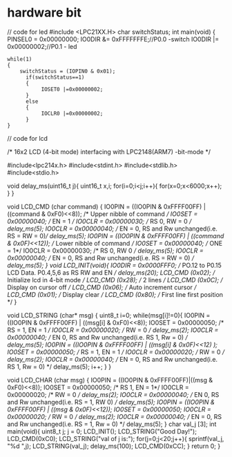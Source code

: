 # hardware bit
// code for led
#include <LPC21XX.H>
char switchStatus;
int main(void)
{
  PINSEL0 = 0x00000000;
	IO0DIR &= 0xFFFFFFFE;//P0.0 -switch
	IO0DIR |= 0x00000002;//P0.1 - led
	
	while(1)
	{
	    switchStatus = (IOPIN0 & 0x01);
		  if(switchStatus==1)
		  {
		       IOSET0 |=0x00000002;
		  }
		  else
		  {
		       IOCLR0 |=0x00000002;
		  }
	}

 // code for lcd

 /*
16x2 LCD (4-bit mode) interfacing with LPC2148(ARM7)
-bit-mode
*/

#include<lpc214x.h>
#include<stdint.h>
#include<stdlib.h>
#include<stdio.h>

void delay_ms(uint16_t j){
	uint16_t x,i;
	for(i=0;i<j;i++){
		for(x=0;x<6000;x++);
	}
}

void LCD_CMD (char command) {
	IO0PIN = ((IO0PIN & 0xFFFF00FF) | ((command & 0xF0)<<8)); /* Upper nibble of command */
	IO0SET = 0x00000040; /* EN = 1 */ 
	IO0CLR = 0x00000030; /* RS 0, RW = 0 */
	delay_ms(5);
	IO0CLR = 0x00000040; /* EN = 0, RS and Rw unchanged(i.e. RS = RW = 0)*/ 
	delay_ms(5);
	IO0PIN = ((IO0PIN & 0xFFFF00FF) | ((command & 0x0F)<<12)); /* Lower nibble of command */
	IO0SET = 0x00000040; /* ONE = 1*/
	IO0CLR = 0x00000030; /* RS 0, RW 0 */ 
	delay_ms(5);
	IO0CLR = 0x00000040; /* EN = 0, RS and Rw unchanged(i.e. RS = RW = 0) */
	delay_ms(5);
}
void LCD_INIT(void){
	IO0DIR = 0x0000FFF0; /* PO.12 to P0.15 LCD Data. P0.4,5,6 as RS RW and EN */ 
	delay_ms(20);
	LCD_CMD (0x02); /* Initialize lcd in 4-bit mode */
	LCD_CMD (0x28); /* 2 lines */
	LCD_CMD (0x0C); /* Display on cursor off */ 
	LCD_CMD (0x06); /* Auto increment cursor */
	LCD_CMD (0x01); /* Display clear */
	LCD_CMD (0x80); /* First line first position */
}


void LCD_STRING (char* msg) {
	uint8_t i=0;
	while(msg[i]!=0){
		IO0PIN = ((IO0PIN & 0xFFFF00FF) | ((msg[i] & 0xF0)<<8)); 
		IO0SET = 0x00000050; /* RS = 1, EN = 1 */
		IO0CLR = 0x00000020; /* RW = 0 */ 
		delay_ms(2);
		IO0CLR = 0x00000040; /* EN 0, RS and Rw unchanged(i.e. RS 1, Rw = 0) */ 
		delay_ms(5);
		IO0PIN = ((IO0PIN & 0xFFFF00FF) | ((msg[i] & 0x0F)<<12) ); 
		IO0SET = 0x00000050; /* RS = 1, EN = 1 */
		IO0CLR = 0x00000020; /* RW = 0 */ 
		delay_ms(2);
		IO0CLR = 0x00000040; /* EN = 0, RS and Rw unchanged(i.e. RS 1, Rw = 0) */ 
		delay_ms(5);
		i++;
	}
}

void LCD_CHAR (char msg) {
		IO0PIN = ((IO0PIN & 0xFFFF00FF)|((msg & 0xF0)<<8));
		IO0SET = 0x00000050; /* RS 1, EN = 1*/
		IO0CLR = 0x00000020; /* RW = 0 */
		delay_ms(2);
		IO0CLR = 0x00000040; /* EN 0, RS and Rw unchanged(i.e. RS = 1, RW 0) */ 
		delay_ms(5);
		IO0PIN = ((IO0PIN & 0xFFFF00FF) | ((msg & 0x0F)<<12)); 
		IO0SET = 0x00000050;
		IO0CLR = 0x00000020; /* RW = 0 */
		delay_ms(2);
		IO0CLR = 0x00000040; /* EN = 0, RS and Rw unchanged(i.e. RS = 1, Rw = 0) */ 
		delay_ms(5);
}
char val_j [3];
int main(void){
		uint8_t j; 
		j = 0;
		LCD_INIT();
		LCD_STRING("Good Day!");
		LCD_CMD(0xC0);
		LCD_STRING("val of j is:"); 
	  for(j=0;j<20;j++){ 
			sprintf(val_j, "%d ",j); 
			LCD_STRING(val_j); 
			delay_ms(100);
			LCD_CMD(0xCC);
		}
return 0;
}
	
